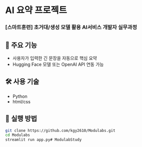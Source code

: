 # AI 요약 프로젝트
### [스마트훈련] 초거대/생성 모델 활용 AI서비스 개발자 실무과정

## 📌 주요 기능
- 사용자가 입력한 긴 문장을 자동으로 핵심 요약
- Hugging Face 모델 또는 OpenAI API 연동 가능

## 🛠 사용 기술
- Python
- html/css

## 📝 실행 방법
```bash
git clone https://github.com/kgy2610/Modulabs.git
cd Modulabs
streamlit run app.py#   M o d u l a b S t u d y 
 
 
